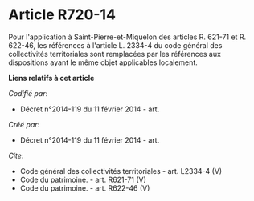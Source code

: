 # Article R720-14

Pour l'application à Saint-Pierre-et-Miquelon des articles R. 621-71 et R. 622-46, les références à l'article L. 2334-4 du
code général des collectivités territoriales sont remplacées par les références aux dispositions ayant le même objet
applicables localement.

**Liens relatifs à cet article**

_Codifié par_:

  - Décret n°2014-119 du 11 février 2014 - art.

_Créé par_:

  - Décret n°2014-119 du 11 février 2014 - art.

_Cite_:

  - Code général des collectivités territoriales - art. L2334-4 (V)
  - Code du patrimoine. - art. R621-71 (V)
  - Code du patrimoine. - art. R622-46 (V)
